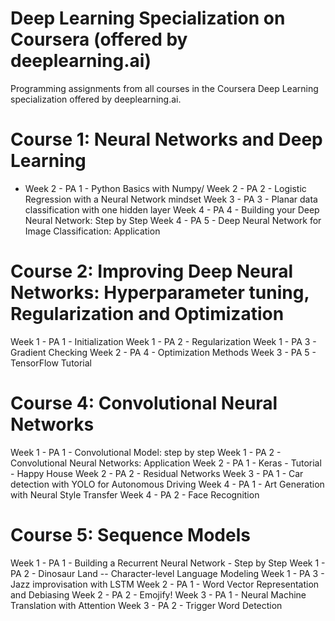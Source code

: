 # Deep Learning Specialization on Coursera (offered by deeplearning.ai)

Programming assignments from all courses in the Coursera Deep Learning specialization offered by deeplearning.ai.

# Course 1: Neural Networks and Deep Learning
* Week 2 - PA 1 - Python Basics with Numpy/
Week 2 - PA 2 - Logistic Regression with a Neural Network mindset
Week 3 - PA 3 - Planar data classification with one hidden layer
Week 4 - PA 4 - Building your Deep Neural Network: Step by Step
Week 4 - PA 5 - Deep Neural Network for Image Classification: Application

# Course 2: Improving Deep Neural Networks: Hyperparameter tuning, Regularization and Optimization
Week 1 - PA 1 - Initialization
Week 1 - PA 2 - Regularization
Week 1 - PA 3 - Gradient Checking
Week 2 - PA 4 - Optimization Methods
Week 3 - PA 5 - TensorFlow Tutorial

# Course 4: Convolutional Neural Networks
Week 1 - PA 1 - Convolutional Model: step by step
Week 1 - PA 2 - Convolutional Neural Networks: Application
Week 2 - PA 1 - Keras - Tutorial - Happy House
Week 2 - PA 2 - Residual Networks
Week 3 - PA 1 - Car detection with YOLO for Autonomous Driving
Week 4 - PA 1 - Art Generation with Neural Style Transfer
Week 4 - PA 2 - Face Recognition

# Course 5: Sequence Models
Week 1 - PA 1 - Building a Recurrent Neural Network - Step by Step
Week 1 - PA 2 - Dinosaur Land -- Character-level Language Modeling
Week 1 - PA 3 - Jazz improvisation with LSTM
Week 2 - PA 1 - Word Vector Representation and Debiasing
Week 2 - PA 2 - Emojify!
Week 3 - PA 1 - Neural Machine Translation with Attention
Week 3 - PA 2 - Trigger Word Detection
